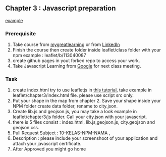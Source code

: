 ## Chapter 3 : Javascript preparation

[example](https://universitas.bukupedia.co.id/geojson/leaflet/chapter3/)

### Prerequisite

1. Take course from [mygreatlearning](https://www.mygreatlearning.com/academy/learn-for-free/courses/introduction-to-javascript) or from [LinkedIn](https://www.linkedin.com/learning/javascript-for-web-designers-3)
2. Finish the course then create folder inside leaflet/class folder with your npm example : leaflet/b/113040087
3. create github pages in yout forked repo to access your work.
4. Take Javascript Learning from [Google](https://learndigital.withgoogle.com/digitalgarage/course/learn-programming-with-javascript) for next class meeting.

### Task

1. create index.html try to use leafletjs in [this tutorial](https://leafletjs.com/examples/geojson/), take example in leaflet/chapter3/index.html file. please use script src only.
2. Put your shape in the map from chapter 2. Save your shape inside your NPM folder create data folder, rename to city.json.
3. Create lib.js and geojson.js, you may take a look example in leaflet/chapter3/js folder. Call your city.json with your javascript.
4. there is 5 files consist : index.html, lib.js,geojson.js, city.geojson and geojson.css.
5. Pull Request Subject : 10-KELAS-NPM-NAMA , 
6. Description : please include your screenshoot of your application and attach your javascript certificate.
7. After Approved you might go home